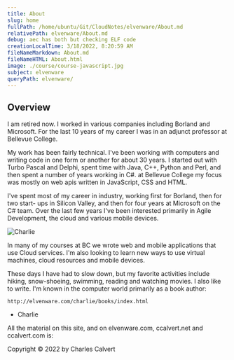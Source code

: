 ```yaml
---
title: About
slug: home
fullPath: /home/ubuntu/Git/CloudNotes/elvenware/About.md
relativePath: elvenware/About.md
debug: aec has both but checking ELF code
creationLocalTime: 3/18/2022, 8:20:59 AM
fileNameMarkdown: About.md
fileNameHTML: About.html
image: ./course/course-javascript.jpg
subject: elvenware
queryPath: elvenware/
---
```


<!-- toc -->
<!-- tocstop -->
## Overview

I am retired now. I worked in various companies including Borland and Microsoft. For the last 10 years of my career I was in an adjunct professor at Bellevue College.

My work has been fairly technical. I've been working with computers and writing code in one form or another for about 30 years. I started out with Turbo Pascal and Delphi, spent time with Java, C++, Python and Perl, and then spent a number of years working in C#. at Bellevue College my focus was mostly on web apis written in JavaScript, CSS and HTML.

I've spent most of my career in industry, working first for Borland, then for two start- ups in Silicon Valley, and then for four years at Microsoft on the C# team. Over the last few years I've been interested primarily in Agile Development, the cloud and various mobile devices.

![Charlie](https://s3.amazonaws.com/bucket01.elvenware.com/images/Charlie05.png)

In many of my courses at BC we wrote web and mobile applications that use Cloud services. I'm also looking to learn new ways to use virtual machines, cloud resources and mobile devices.

These days I have had to slow down, but my favorite activities include hiking, snow-shoeing, swimming, reading and watching movies. I also like to write. I'm known in the computer world primarily as a book author:

    http://elvenware.com/charlie/books/index.html

- Charlie

All the material on this site, and on elvenware.com, ccalvert.net and ccalvert.com is:

Copyright &copy; 2022 by Charles Calvert
